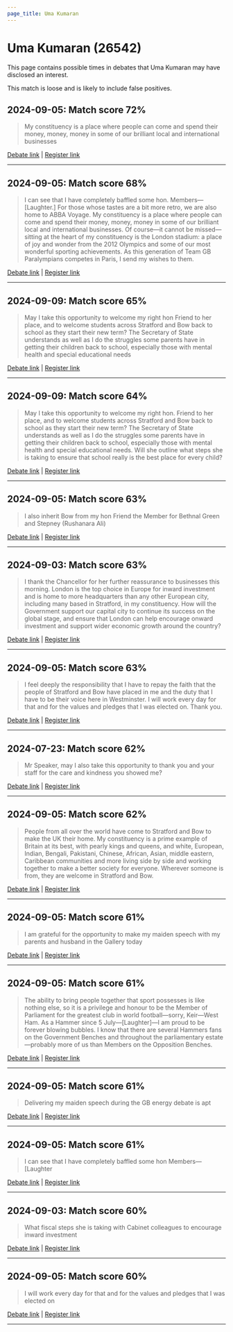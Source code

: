 ```yaml
---
page_title: Uma Kumaran
---
```


# Uma Kumaran  (26542)

This page contains possible times in debates that Uma Kumaran may have disclosed an interest.

This match is loose and is likely to include false positives. 



## 2024-09-05: Match score 72%

>My constituency is a place where people can come and spend their money, money, money in some of our brilliant local and international businesses

[Debate link](https://www.theyworkforyou.com/debates/?id=2024-09-05b.488.1) | [Register link](https://www.theyworkforyou.com/mp/26542/register)


---



## 2024-09-05: Match score 68%

>I can see that I have completely baffled some hon. Members—[Laughter.] For those whose tastes are a bit more retro, we are also home to ABBA Voyage. My constituency is a place where people can come and spend their money, money, money in some of our brilliant local and international businesses. Of course—it cannot be missed—sitting at the heart of my constituency is the London stadium: a place of joy and wonder from the 2012 Olympics and some of our most wonderful sporting achievements. As this generation of Team GB Paralympians competes in Paris, I send my wishes to them.

[Debate link](https://www.theyworkforyou.com/debates/?id=2024-09-05b.488.1) | [Register link](https://www.theyworkforyou.com/mp/26542/register)


---



## 2024-09-09: Match score 65%

>May I take this opportunity to welcome my right hon Friend to her place, and to welcome students across Stratford and Bow back to school as they start their new term? The Secretary of State understands as well as I do the struggles some parents have in getting their children back to school, especially those with mental health and special educational needs

[Debate link](https://www.theyworkforyou.com/debates/?id=2024-09-09b.567.0) | [Register link](https://www.theyworkforyou.com/mp/26542/register)


---



## 2024-09-09: Match score 64%

>May I take this opportunity to welcome my right hon. Friend to her place, and to welcome students across Stratford and Bow back to school as they start their new term? The Secretary of State understands as well as I do the struggles some parents have in getting their children back to school, especially those with mental health and special educational needs. Will she outline what steps she is taking to ensure that school really is the best place for every child?

[Debate link](https://www.theyworkforyou.com/debates/?id=2024-09-09b.567.0) | [Register link](https://www.theyworkforyou.com/mp/26542/register)


---



## 2024-09-05: Match score 63%

>I also inherit Bow from my hon Friend the Member for Bethnal Green and Stepney (Rushanara Ali)

[Debate link](https://www.theyworkforyou.com/debates/?id=2024-09-05b.488.1) | [Register link](https://www.theyworkforyou.com/mp/26542/register)


---



## 2024-09-03: Match score 63%

>I thank the Chancellor for her further reassurance to businesses this morning. London is the top choice in Europe for inward investment and is home to more headquarters than any other European city, including many based in Stratford, in my constituency. How will the Government support our capital city to continue its success on the global stage, and ensure that London can help encourage onward investment and support wider economic growth around the country?

[Debate link](https://www.theyworkforyou.com/debates/?id=2024-09-03c.141.0) | [Register link](https://www.theyworkforyou.com/mp/26542/register)


---



## 2024-09-05: Match score 63%

>I feel deeply the responsibility that I have to repay the faith that the people of Stratford and Bow have placed in me and the duty that I have to be their voice here in Westminster. I will work every day for that and for the values and pledges that I was elected on. Thank you.

[Debate link](https://www.theyworkforyou.com/debates/?id=2024-09-05b.488.1) | [Register link](https://www.theyworkforyou.com/mp/26542/register)


---



## 2024-07-23: Match score 62%

>Mr Speaker, may I also take this opportunity to thank you and your staff for the care and kindness you showed me?

[Debate link](https://www.theyworkforyou.com/debates/?id=2024-07-23d.511.6) | [Register link](https://www.theyworkforyou.com/mp/26542/register)


---



## 2024-09-05: Match score 62%

>People from all over the world have come to Stratford and Bow to make the UK their home. My constituency is a prime example of Britain at its best, with pearly kings and queens, and white, European, Indian, Bengali, Pakistani, Chinese, African, Asian, middle eastern, Caribbean communities and more living side by side and working together to make a better society for everyone. Wherever someone is from, they are welcome in Stratford and Bow.

[Debate link](https://www.theyworkforyou.com/debates/?id=2024-09-05b.488.1) | [Register link](https://www.theyworkforyou.com/mp/26542/register)


---



## 2024-09-05: Match score 61%

>I am grateful for the opportunity to make my maiden speech with my parents and husband in the Gallery today

[Debate link](https://www.theyworkforyou.com/debates/?id=2024-09-05b.488.1) | [Register link](https://www.theyworkforyou.com/mp/26542/register)


---



## 2024-09-05: Match score 61%

>The ability to bring people together that sport possesses is like nothing else, so it is a privilege and honour to be the Member of Parliament for the greatest club in world football—sorry, Keir—West Ham. As a Hammer since 5 July—[Laughter]—I am proud to be forever blowing bubbles. I know that there are several Hammers fans on the Government Benches and throughout the parliamentary estate—probably more of us than Members on the Opposition Benches.

[Debate link](https://www.theyworkforyou.com/debates/?id=2024-09-05b.488.1) | [Register link](https://www.theyworkforyou.com/mp/26542/register)


---



## 2024-09-05: Match score 61%

>Delivering my maiden speech during the GB energy debate is apt

[Debate link](https://www.theyworkforyou.com/debates/?id=2024-09-05b.488.1) | [Register link](https://www.theyworkforyou.com/mp/26542/register)


---



## 2024-09-05: Match score 61%

>I can see that I have completely baffled some hon Members—[Laughter

[Debate link](https://www.theyworkforyou.com/debates/?id=2024-09-05b.488.1) | [Register link](https://www.theyworkforyou.com/mp/26542/register)


---



## 2024-09-03: Match score 60%

>What fiscal steps she is taking with Cabinet colleagues to encourage inward investment

[Debate link](https://www.theyworkforyou.com/debates/?id=2024-09-03c.140.0) | [Register link](https://www.theyworkforyou.com/mp/26542/register)


---



## 2024-09-05: Match score 60%

>I will work every day for that and for the values and pledges that I was elected on

[Debate link](https://www.theyworkforyou.com/debates/?id=2024-09-05b.488.1) | [Register link](https://www.theyworkforyou.com/mp/26542/register)


---

